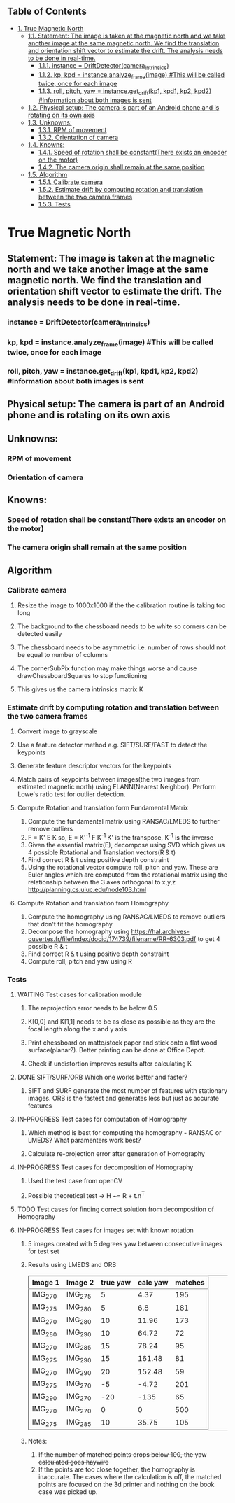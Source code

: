 <div id="table-of-contents">
<h2>Table of Contents</h2>
<div id="text-table-of-contents">
<ul>
<li><a href="#orgheadline41">1. True Magnetic North</a>
<ul>
<li><a href="#orgheadline4">1.1. Statement: The image is taken at the magnetic north and we take another image at the same magnetic north. We find the translation and orientation shift vector to estimate the drift. The analysis needs to be done in real-time.</a>
<ul>
<li><a href="#orgheadline1">1.1.1. instance = DriftDetector(camera<sub>intrinsics</sub>)</a></li>
<li><a href="#orgheadline2">1.1.2. kp, kpd = instance.analyze<sub>frame</sub>(image) #This will be called twice, once for each image</a></li>
<li><a href="#orgheadline3">1.1.3. roll, pitch, yaw = instance.get<sub>drift</sub>(kp1, kpd1, kp2, kpd2) #Information about both images is sent</a></li>
</ul>
</li>
<li><a href="#orgheadline5">1.2. Physical setup: The camera is part of an Android phone and is rotating on its own axis</a></li>
<li><a href="#orgheadline8">1.3. Unknowns:</a>
<ul>
<li><a href="#orgheadline6">1.3.1. RPM of movement</a></li>
<li><a href="#orgheadline7">1.3.2. Orientation of camera</a></li>
</ul>
</li>
<li><a href="#orgheadline11">1.4. Knowns:</a>
<ul>
<li><a href="#orgheadline9">1.4.1. Speed of rotation shall be constant(There exists an encoder on the motor)</a></li>
<li><a href="#orgheadline10">1.4.2. The camera origin shall remain at the same position</a></li>
</ul>
</li>
<li><a href="#orgheadline40">1.5. Algorithm</a>
<ul>
<li><a href="#orgheadline17">1.5.1. Calibrate camera</a></li>
<li><a href="#orgheadline20">1.5.2. Estimate drift by computing rotation and translation between the two camera frames</a></li>
<li><a href="#orgheadline39">1.5.3. Tests</a></li>
</ul>
</li>
</ul>
</li>
</ul>
</div>
</div>

# True Magnetic North<a id="orgheadline41"></a>

## Statement: The image is taken at the magnetic north and we take another image at the same magnetic north. We find the translation and orientation shift vector to estimate the drift. The analysis needs to be done in real-time.<a id="orgheadline4"></a>

### instance = DriftDetector(camera<sub>intrinsics</sub>)<a id="orgheadline1"></a>

### kp, kpd = instance.analyze<sub>frame</sub>(image) #This will be called twice, once for each image<a id="orgheadline2"></a>

### roll, pitch, yaw = instance.get<sub>drift</sub>(kp1, kpd1, kp2, kpd2) #Information about both images is sent<a id="orgheadline3"></a>

## Physical setup: The camera is part of an Android phone and is rotating on its own axis<a id="orgheadline5"></a>

## Unknowns:<a id="orgheadline8"></a>

### RPM of movement<a id="orgheadline6"></a>

### Orientation of camera<a id="orgheadline7"></a>

## Knowns:<a id="orgheadline11"></a>

### Speed of rotation shall be constant(There exists an encoder on the motor)<a id="orgheadline9"></a>

### The camera origin shall remain at the same position<a id="orgheadline10"></a>

## Algorithm<a id="orgheadline40"></a>

### Calibrate camera<a id="orgheadline17"></a>

1.  Resize the image to 1000x1000 if the the calibration routine is taking too long

2.  The background to the chessboard needs to be white so corners can be detected easily

3.  The chessboard needs to be asymmetric i.e. number of rows should not be equal to number of columns

4.  The cornerSubPix function may make things worse and cause drawChessboardSquares to stop functioning

5.  This gives us the camera intrinsics matrix K

### Estimate drift by computing rotation and translation between the two camera frames<a id="orgheadline20"></a>

1.  Convert image to grayscale
2.  Use a feature detector method e.g. SIFT/SURF/FAST to detect the keypoints
3.  Generate feature descriptor vectors for the keypoints
4.  Match pairs of keypoints between images(the two images from estimated magnetic north) using FLANN(Nearest Neighbor). Perform Lowe's ratio test for outlier detection.

1.  Compute Rotation and translation form Fundamental Matrix

    1.  Compute the fundamental matrix using RANSAC/LMEDS to further remove outliers
    2.  F = K' E K
        so, E = K'<sup>-1</sup> F K<sup>-1</sup> 
        K' is the transpose, K<sup>-1</sup> is the inverse
    3.  Given the essential matrix(E), decompose using SVD which gives us 4 possible Rotational and Translation vectors(R & t)
    4.  Find correct R & t using positive depth constraint
    5.  Using the rotational vector compute roll, pitch and yaw. These are Euler angles which are computed from the rotational matrix using the relationship between the 3 axes orthogonal to x,y,z <http://planning.cs.uiuc.edu/node103.html>

2.  Compute Rotation and translation from Homography

    1.  Compute the homography using RANSAC/LMEDS to remove outliers that don't fit the homography
    2.  Decompose the homography using <https://hal.archives-ouvertes.fr/file/index/docid/174739/filename/RR-6303.pdf> to get 4 possible R & t
    3.  Find correct R & t using positive depth constraint
    4.  Compute roll, pitch and yaw using R

### Tests<a id="orgheadline39"></a>

1.  WAITING Test cases for calibration module

    1.  The reprojection error needs to be below 0.5
    
    2.  K[0,0] and K[1,1] needs to be as close as possible as they are the focal length along the x and y axis
    
    3.  Print chessboard on matte/stock paper and stick onto a flat wood surface(planar?). Better printing can be done at Office Depot.
    
    4.  Check if undistortion improves results after calculating K

2.  DONE SIFT/SURF/ORB Which one works better and faster?

    1.  SIFT and SURF generate the most number of features with stationary images. ORB is the fastest and generates less but just as accurate features

3.  IN-PROGRESS Test cases for computation of Homography

    1.  Which method is best for computing the homography - RANSAC or LMEDS? What paramenters work best?
    
    2.  Calculate re-projection error after generation of Homography

4.  IN-PROGRESS Test cases for decomposition of Homography

    1.  Used the test case from openCV
    
    2.  Possible theoretical test -> H ~= R + t.n<sup>T</sup>

5.  TODO Test cases for finding correct solution from decomposition of Homography

6.  IN-PROGRESS Test cases for images set with known rotation

    1.  5 images created with 5 degrees yaw between consecutive images for test set
    
    2.  Results using LMEDS and ORB:
    
        <table border="2" cellspacing="0" cellpadding="6" rules="groups" frame="hsides">
        
        
        <colgroup>
        <col  class="org-left" />
        
        <col  class="org-left" />
        
        <col  class="org-right" />
        
        <col  class="org-right" />
        
        <col  class="org-right" />
        </colgroup>
        <thead>
        <tr>
        <th scope="col" class="org-left">Image 1</th>
        <th scope="col" class="org-left">Image 2</th>
        <th scope="col" class="org-right">true yaw</th>
        <th scope="col" class="org-right">calc yaw</th>
        <th scope="col" class="org-right">matches</th>
        </tr>
        </thead>
        
        <tbody>
        <tr>
        <td class="org-left">IMG<sub>270</sub></td>
        <td class="org-left">IMG<sub>275</sub></td>
        <td class="org-right">5</td>
        <td class="org-right">4.37</td>
        <td class="org-right">195</td>
        </tr>
        
        
        <tr>
        <td class="org-left">IMG<sub>275</sub></td>
        <td class="org-left">IMG<sub>280</sub></td>
        <td class="org-right">5</td>
        <td class="org-right">6.8</td>
        <td class="org-right">181</td>
        </tr>
        
        
        <tr>
        <td class="org-left">IMG<sub>270</sub></td>
        <td class="org-left">IMG<sub>280</sub></td>
        <td class="org-right">10</td>
        <td class="org-right">11.96</td>
        <td class="org-right">173</td>
        </tr>
        
        
        <tr>
        <td class="org-left">IMG<sub>280</sub></td>
        <td class="org-left">IMG<sub>290</sub></td>
        <td class="org-right">10</td>
        <td class="org-right">64.72</td>
        <td class="org-right">72</td>
        </tr>
        
        
        <tr>
        <td class="org-left">IMG<sub>270</sub></td>
        <td class="org-left">IMG<sub>285</sub></td>
        <td class="org-right">15</td>
        <td class="org-right">78.24</td>
        <td class="org-right">95</td>
        </tr>
        
        
        <tr>
        <td class="org-left">IMG<sub>275</sub></td>
        <td class="org-left">IMG<sub>290</sub></td>
        <td class="org-right">15</td>
        <td class="org-right">161.48</td>
        <td class="org-right">81</td>
        </tr>
        
        
        <tr>
        <td class="org-left">IMG<sub>270</sub></td>
        <td class="org-left">IMG<sub>290</sub></td>
        <td class="org-right">20</td>
        <td class="org-right">152.48</td>
        <td class="org-right">59</td>
        </tr>
        
        
        <tr>
        <td class="org-left">IMG<sub>275</sub></td>
        <td class="org-left">IMG<sub>270</sub></td>
        <td class="org-right">-5</td>
        <td class="org-right">-4.72</td>
        <td class="org-right">201</td>
        </tr>
        
        
        <tr>
        <td class="org-left">IMG<sub>290</sub></td>
        <td class="org-left">IMG<sub>270</sub></td>
        <td class="org-right">-20</td>
        <td class="org-right">-135</td>
        <td class="org-right">65</td>
        </tr>
        
        
        <tr>
        <td class="org-left">IMG<sub>270</sub></td>
        <td class="org-left">IMG<sub>270</sub></td>
        <td class="org-right">0</td>
        <td class="org-right">0</td>
        <td class="org-right">500</td>
        </tr>
        
        
        <tr>
        <td class="org-left">IMG<sub>275</sub></td>
        <td class="org-left">IMG<sub>285</sub></td>
        <td class="org-right">10</td>
        <td class="org-right">35.75</td>
        <td class="org-right">105</td>
        </tr>
        </tbody>
        </table>
    
    3.  Notes:
    
        1.  <del>If the number of matched points drops below 100, the yaw calculated goes haywire</del>
        2.  If the points are too close together, the homography is inaccurate. The cases where the calculation is off, the matched points are focused on the 3d printer and nothing on the book case was picked up.
